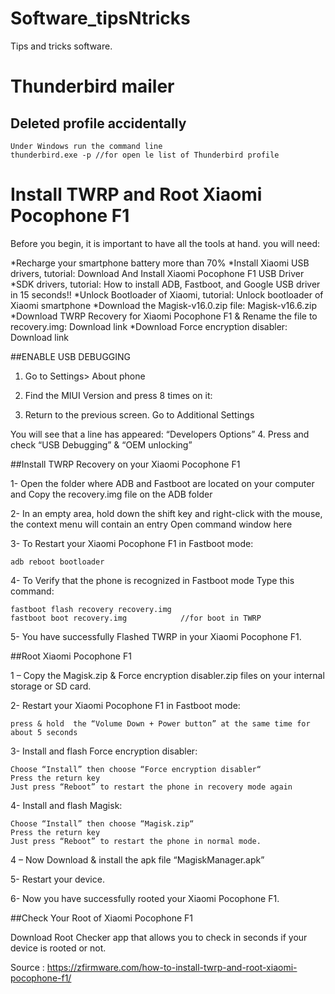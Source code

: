 # Software_tipsNtricks
Tips and tricks software.

# Thunderbird mailer
## Deleted profile accidentally

```
Under Windows run the command line
thunderbird.exe -p //for open le list of Thunderbird profile
```

# Install TWRP and Root Xiaomi Pocophone F1

Before you begin, it is important to have all the tools at hand. you will need:

*Recharge your smartphone battery more than 70%
*Install Xiaomi USB drivers, tutorial: Download And Install Xiaomi Pocophone F1 USB Driver
*SDK drivers, tutorial: How to install ADB, Fastboot, and Google USB driver in 15 seconds!!
*Unlock Bootloader of Xiaomi, tutorial: Unlock bootloader of Xiaomi smartphone
*Download the Magisk-v16.0.zip file: Magisk-v16.6.zip
*Download TWRP Recovery for Xiaomi Pocophone F1 & Rename the file to recovery.img: Download link
*Download Force encryption disabler: Download link


##ENABLE USB DEBUGGING 

1. Go to Settings> About phone
2. Find the MIUI Version and press 8 times on it:

3. Return to the previous screen. Go to Additional Settings

You will see that a line has appeared: “Developers Options”
4. Press and check “USB Debugging” &  “OEM unlocking”

##Install TWRP Recovery on your Xiaomi Pocophone F1

1- Open the folder where ADB and Fastboot are located on your computer and Copy the recovery.img file on the ADB folder

2- In an empty area, hold down the shift key and right-click with the mouse, the context menu will contain an entry Open command window here

3- To Restart your Xiaomi Pocophone F1 in Fastboot mode:

    adb reboot bootloader

4- To Verify that the phone is recognized in Fastboot mode Type this command:

    fastboot flash recovery recovery.img
    fastboot boot recovery.img            //for boot in TWRP

5- You have successfully Flashed TWRP in your Xiaomi Pocophone F1.

##Root Xiaomi Pocophone F1

1 – Copy the Magisk.zip & Force encryption disabler.zip files on your internal storage or SD card.

2- Restart your Xiaomi Pocophone F1 in Fastboot mode:

    press & hold  the “Volume Down + Power button” at the same time for about 5 seconds

3- Install and flash Force encryption disabler:

    Choose “Install” then choose “Force encryption disabler“
    Press the return key
    Just press “Reboot” to restart the phone in recovery mode again

4- Install and flash Magisk:

    Choose “Install” then choose “Magisk.zip“
    Press the return key
    Just press “Reboot” to restart the phone in normal mode.

4 – Now Download & install the apk file “MagiskManager.apk”

5- Restart your device.

6- Now you have successfully rooted your Xiaomi Pocophone F1.

##Check Your Root of Xiaomi Pocophone F1

Download Root Checker app that allows you to check in seconds if your device is rooted or not.

Source : https://zfirmware.com/how-to-install-twrp-and-root-xiaomi-pocophone-f1/

